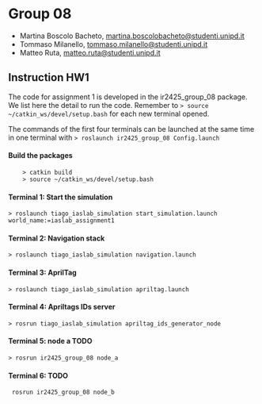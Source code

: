# Group 08
- Martina Boscolo Bacheto, martina.boscolobacheto@studenti.unipd.it 
- Tommaso Milanello, tommaso.milanello@studenti.unipd.it 
- Matteo Ruta, matteo.ruta@studenti.unipd.it 

## Instruction HW1
The code for assignment 1 is developed in the ir2425_group_08 package. 
We list here the detail to run the code.
Remember to ```> source ~/catkin_ws/devel/setup.bash``` for each new terminal opened. 

The commands of the first four terminals can be launched at the same time in one terminal with ```> roslaunch ir2425_group_08 Config.launch```

#### Build the packages

```	> cd ~/catkin_ws
	> catkin build
	> source ~/catkin_ws/devel/setup.bash
```

#### Terminal 1: Start the simulation 

```	> roslaunch tiago_iaslab_simulation start_simulation.launch world_name:=iaslab_assignment1 ```

#### Terminal 2: Navigation stack

```	> roslaunch tiago_iaslab_simulation navigation.launch ```

#### Terminal 3: AprilTag

```	> roslaunch tiago_iaslab_simulation apriltag.launch ```


#### Terminal 4: Apriltags IDs server

```	> rosrun tiago_iaslab_simulation apriltag_ids_generator_node ```

#### Terminal 5: node a TODO

```	> rosrun ir2425_group_08 node_a ```

#### Terminal 6: TODO
```	rosrun ir2425_group_08 node_b```
